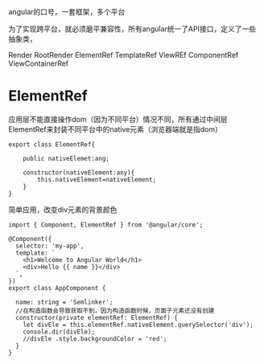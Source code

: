 
angular的口号，一套框架，多个平台

为了实现跨平台，就必须磨平兼容性，所有angular统一了API接口，定义了一些抽象类，

Render
RootRender
ElementRef
TemplateRef
ViewREf
ComponentRef
ViewContainerRef


# ElementRef

应用层不能直接操作dom（因为不同平台）情况不同，所有通过中间层ElementRef来封装不同平台中的native元素（浏览器端就是指dom）

```
export class ElementRef{
	
	public nativeElemet:ang;
	
	constructor(nativeElement:any){
		this.nativeElement=nativeElement;
	}
}
```

简单应用，改变div元素的背景颜色

```
import { Component, ElementRef } from '@angular/core';

@Component({
  selector: 'my-app',
  template: `
    <h1>Welcome to Angular World</h1>
    <div>Hello {{ name }}</div>
  `,
})
export class AppComponent {

  name: string = 'Semlinker';
  //在构造函数会导致获取不到，因为构造函数时候，页面子元素还没有创建
  constructor(private elementRef: ElementRef) {
    let divEle = this.elementRef.nativeElement.querySelector('div');
    console.dir(divEle);
	//divEle .style.backgroundColor = 'red';
  }
}
```


